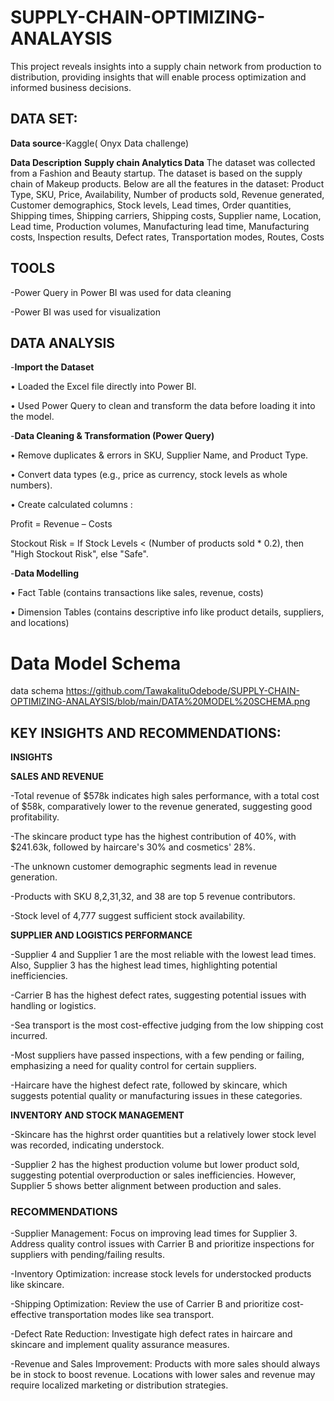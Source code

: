 # SUPPLY-CHAIN-OPTIMIZING-ANALAYSIS
This project reveals insights into a supply chain network from production to distribution, providing insights that will enable process optimization and informed business decisions.
## DATA SET:
**Data source**-Kaggle( Onyx Data challenge)

**Data Description**
 **Supply chain Analytics Data**
The dataset was collected from a Fashion and Beauty startup. The dataset is based on the supply chain of Makeup products. Below are all the features in the dataset:
Product Type, SKU, Price, Availability, Number of products sold, Revenue generated, Customer demographics, Stock levels, Lead times, Order quantities, Shipping times, Shipping carriers, Shipping costs, Supplier name, Location, Lead time, Production volumes, Manufacturing lead time, Manufacturing costs, Inspection results, Defect rates, Transportation modes, Routes, Costs

## TOOLS

-Power Query in Power BI was used for data cleaning

-Power BI was used for visualization
## DATA ANALYSIS

-**Import the Dataset**

•	Loaded the  Excel file directly into Power BI.

•	Used Power Query to clean and transform the data before loading it into the model.

-**Data Cleaning & Transformation (Power Query)**

•	Remove duplicates & errors in SKU, Supplier Name, and Product Type.

•	Convert data types (e.g., price as currency, stock levels as whole numbers).

•	Create calculated columns : 

Profit = Revenue – Costs

Stockout Risk = If Stock Levels < (Number of products sold * 0.2), then "High Stockout Risk", else "Safe".

-**Data Modelling**

•	Fact Table (contains transactions like sales, revenue, costs)

•	 Dimension Tables (contains descriptive info like product details, suppliers, and locations)

# Data Model Schema
data schema https://github.com/TawakalituOdebode/SUPPLY-CHAIN-OPTIMIZING-ANALAYSIS/blob/main/DATA%20MODEL%20SCHEMA.png 

## KEY INSIGHTS AND RECOMMENDATIONS:

**INSIGHTS**

**SALES AND REVENUE**

-Total revenue of $578k indicates high sales performance, with a total cost of $58k, comparatively lower to the revenue generated, suggesting good profitability.

-The skincare product type has the highest contribution of 40%, with $241.63k, followed by haircare's 30% and cosmetics' 28%.

-The unknown customer demographic segments lead in revenue generation.

-Products with SKU 8,2,31,32, and 38 are top 5 revenue contributors.

-Stock level of 4,777 suggest sufficient stock availability.

**SUPPLIER AND LOGISTICS PERFORMANCE**

-Supplier 4 and Supplier 1 are the most reliable with the lowest lead times. Also, Supplier 3 has the highest lead times, highlighting potential inefficiencies.

-Carrier B has the highest defect rates, suggesting potential issues with handling or logistics.

-Sea transport is the most cost-effective judging from the low shipping cost incurred.

-Most suppliers have passed inspections, with a few pending or failing, emphasizing a need for quality control for certain suppliers.

-Haircare have the highest defect rate, followed by skincare, which suggests potential quality or manufacturing issues in these categories.


**INVENTORY AND STOCK MANAGEMENT**

-Skincare has the highrst order quantities but a relatively lower stock level was recorded, indicating understock.

-Supplier 2 has the highest production volume but lower product sold, suggesting potential overproduction or sales inefficiencies. However, Supplier 5 shows better alignment between production and sales.

### RECOMMENDATIONS

-Supplier Management: Focus on improving lead times for Supplier 3. Address quality control issues with Carrier B and prioritize inspections for suppliers with pending/failing results.
  
-Inventory Optimization: increase stock levels for understocked products like skincare.

-Shipping Optimization: Review the use of Carrier B and prioritize cost-effective transportation modes like sea transport.
 
-Defect Rate Reduction: Investigate high defect rates in haircare and skincare and implement quality assurance measures.

-Revenue and Sales Improvement: Products with more sales should always be in stock to boost revenue. Locations with lower sales and revenue may require localized marketing or distribution strategies.









